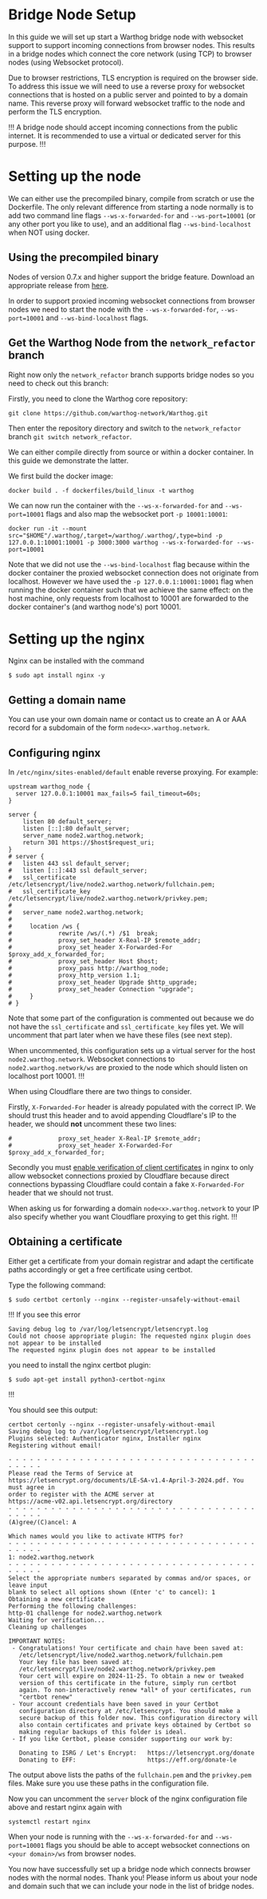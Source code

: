 # Bridge Node Setup
In this guide we will set up start a Warthog bridge node with websocket support to support incoming connections from browser nodes. This results in a bridge nodes which connect the core network (using TCP) to browser nodes (using Websocket protocol). 

Due to browser restrictions, TLS encryption is required on the browser side. To address this issue we will need to use a reverse proxy for websocket connections that is hosted on a public server and pointed to by a domain name.
This reverse proxy will forward websocket traffic to the node and perform the TLS encryption.

!!!
A bridge node should accept incoming connections from the public internet. It is recommended to use a virtual or dedicated server for this purpose.
!!!

# Setting up the node
We can either use the precompiled binary, compile from scratch or use the Dockerfile. The only relevant difference from starting a node normally is to add two command line flags `--ws-x-forwarded-for` and `--ws-port=10001` (or any other port you like to use), and an additional flag `--ws-bind-localhost` when NOT using docker.

## Using the precompiled binary
Nodes of version 0.7.x and higher support the bridge feature. Download an appropriate release from [here](https://github.com/warthog-network/Warthog/releases).

In order to support proxied incoming websocket connections from browser nodes we need to start the node with the `--ws-x-forwarded-for`, `--ws-port=10001` and `--ws-bind-localhost` flags. 

## Get the Warthog Node from the `network_refactor` branch
Right now only the `network_refactor` branch supports bridge nodes so you need to check out this branch: 

Firstly, you need to clone the Warthog core repository:
```
git clone https://github.com/warthog-network/Warthog.git
```
Then enter the repository directory and switch to the `network_refactor` branch ```git switch network_refactor```.

We can either compile directly from source or within a docker container. In this guide we demonstrate the latter.

We first build the docker image: 
```
docker build . -f dockerfiles/build_linux -t warthog
```

We can now run the container with the `--ws-x-forwarded-for` and `--ws-port=10001` flags and also map the websocket port `-p 10001:10001`:
```shell
docker run -it --mount src="$HOME"/.warthog/,target=/warthog/.warthog/,type=bind -p 127.0.0.1:10001:10001 -p 3000:3000 warthog --ws-x-forwarded-for --ws-port=10001
```
Note that we did not use the `--ws-bind-localhost` flag because within the docker container the proxied websocket connection does not originate from localhost. However we have used the `-p 127.0.0.1:10001:10001` flag when running the docker container such that we achieve the same effect: on the host machine, only requests from localhost to 10001 are forwarded to the docker container's (and warthog node's) port 10001.

# Setting up the nginx
Nginx can be installed with the command
```console
$ sudo apt install nginx -y
```
## Getting a domain name
You can use your own domain name or contact us to create an A or AAA record for a subdomain of the form `node<x>.warthog.network`.

## Configuring nginx
In `/etc/nginx/sites-enabled/default` enable reverse proxying. For example:
```
upstream warthog_node {
  server 127.0.0.1:10001 max_fails=5 fail_timeout=60s;
}

server {
    listen 80 default_server;
    listen [::]:80 default_server;
    server_name node2.warthog.network;
    return 301 https://$host$request_uri;
}
# server {
# 	listen 443 ssl default_server;
# 	listen [::]:443 ssl default_server;
# 	ssl_certificate     /etc/letsencrypt/live/node2.warthog.network/fullchain.pem;
# 	ssl_certificate_key /etc/letsencrypt/live/node2.warthog.network/privkey.pem;
# 
# 	server_name node2.warthog.network;
# 
#     location /ws {
#             rewrite /ws/(.*) /$1  break;
#             proxy_set_header X-Real-IP $remote_addr;
#             proxy_set_header X-Forwarded-For $proxy_add_x_forwarded_for;
#             proxy_set_header Host $host;
#             proxy_pass http://warthog_node;
#             proxy_http_version 1.1;
#             proxy_set_header Upgrade $http_upgrade;
#             proxy_set_header Connection "upgrade";
#     }
# }
```

 Note that some part of the configuration is commented out because we do not have the `ssl_certificate` and `ssl_certificate_key` files yet. We will uncomment that part later when we have these files (see next step).

When uncommented, this configuration sets up a virtual server for the host `node2.warthog.network`. Websocket connections to `node2.warthog.network/ws` are proxied to the node which should listen on localhost port 10001. 
!!!

When using Cloudflare there are two things to consider.

Firstly, `X-Forwarded-For` header is already populated with the correct IP. We should trust this header and to avoid appending Cloudflare's IP to the header, we should **not** uncomment these two lines:
```
#             proxy_set_header X-Real-IP $remote_addr;
#             proxy_set_header X-Forwarded-For $proxy_add_x_forwarded_for;
```
Secondly you must [enable verification of client certificates](https://developers.cloudflare.com/ssl/origin-configuration/authenticated-origin-pull/set-up/zone-level/) in nginx to only allow websocket connections proxied by Cloudflare because direct connections bypassing Cloudflare could contain a fake `X-Forwarded-For` header that we should not trust.

When asking us for forwarding a domain `node<x>.warthog.network` to your IP also specify whether you want Cloudflare proxying to get this right.
!!!

## Obtaining a certificate
Either get a certificate from your domain registrar and adapt the certificate paths accordingly or get a free certificate using certbot.

Type the following command:
```
$ sudo certbot certonly --nginx --register-unsafely-without-email
```


!!!
If you see this error
```console
Saving debug log to /var/log/letsencrypt/letsencrypt.log
Could not choose appropriate plugin: The requested nginx plugin does not appear to be installed
The requested nginx plugin does not appear to be installed
```

you need to install the nginx certbot plugin:
```console
$ sudo apt-get install python3-certbot-nginx
```
!!!

You should see this output:
```
certbot certonly --nginx --register-unsafely-without-email
Saving debug log to /var/log/letsencrypt/letsencrypt.log
Plugins selected: Authenticator nginx, Installer nginx
Registering without email!

- - - - - - - - - - - - - - - - - - - - - - - - - - - - - - - - - - - - - - - -
Please read the Terms of Service at
https://letsencrypt.org/documents/LE-SA-v1.4-April-3-2024.pdf. You must agree in
order to register with the ACME server at
https://acme-v02.api.letsencrypt.org/directory
- - - - - - - - - - - - - - - - - - - - - - - - - - - - - - - - - - - - - - - -
(A)gree/(C)ancel: A

Which names would you like to activate HTTPS for?
- - - - - - - - - - - - - - - - - - - - - - - - - - - - - - - - - - - - - - - -
1: node2.warthog.network
- - - - - - - - - - - - - - - - - - - - - - - - - - - - - - - - - - - - - - - -
Select the appropriate numbers separated by commas and/or spaces, or leave input
blank to select all options shown (Enter 'c' to cancel): 1
Obtaining a new certificate
Performing the following challenges:
http-01 challenge for node2.warthog.network
Waiting for verification...
Cleaning up challenges

IMPORTANT NOTES:
 - Congratulations! Your certificate and chain have been saved at:
   /etc/letsencrypt/live/node2.warthog.network/fullchain.pem
   Your key file has been saved at:
   /etc/letsencrypt/live/node2.warthog.network/privkey.pem
   Your cert will expire on 2024-11-25. To obtain a new or tweaked
   version of this certificate in the future, simply run certbot
   again. To non-interactively renew *all* of your certificates, run
   "certbot renew"
 - Your account credentials have been saved in your Certbot
   configuration directory at /etc/letsencrypt. You should make a
   secure backup of this folder now. This configuration directory will
   also contain certificates and private keys obtained by Certbot so
   making regular backups of this folder is ideal.
 - If you like Certbot, please consider supporting our work by:

   Donating to ISRG / Let's Encrypt:   https://letsencrypt.org/donate
   Donating to EFF:                    https://eff.org/donate-le
```

The output above lists the paths of the `fullchain.pem` and the `privkey.pem` files. Make sure you use these paths in the configuration file.

Now you can uncomment the `server` block of the nginx configuration file above and restart nginx again with
```
systemctl restart nginx
```

When your node is running with the `--ws-x-forwarded-for` and `--ws-port=10001` flags you should be able to accept websocket connections on `<your domain>/ws` from browser nodes. 

You now have successfully set up a bridge node which connects browser nodes with the normal nodes. Thank you! Please inform us about your node and domain such that we can include your node in the list of bridge nodes.
